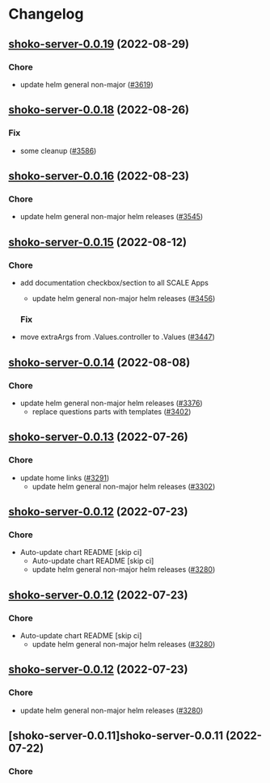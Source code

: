 # Changelog



## [shoko-server-0.0.19](https://github.com/truecharts/charts/compare/shoko-server-0.0.18...shoko-server-0.0.19) (2022-08-29)

### Chore

- update helm general non-major ([#3619](https://github.com/truecharts/charts/issues/3619))




## [shoko-server-0.0.18](https://github.com/truecharts/charts/compare/shoko-server-0.0.16...shoko-server-0.0.18) (2022-08-26)

### Fix

- some cleanup ([#3586](https://github.com/truecharts/charts/issues/3586))




## [shoko-server-0.0.16](https://github.com/truecharts/charts/compare/shoko-server-0.0.15...shoko-server-0.0.16) (2022-08-23)

### Chore

- update helm general non-major helm releases ([#3545](https://github.com/truecharts/charts/issues/3545))




## [shoko-server-0.0.15](https://github.com/truecharts/charts/compare/shoko-server-0.0.14...shoko-server-0.0.15) (2022-08-12)

### Chore

- add documentation checkbox/section to all SCALE Apps
  - update helm general non-major helm releases ([#3456](https://github.com/truecharts/charts/issues/3456))

  ### Fix

- move extraArgs from .Values.controller to .Values ([#3447](https://github.com/truecharts/charts/issues/3447))




## [shoko-server-0.0.14](https://github.com/truecharts/charts/compare/shoko-server-0.0.13...shoko-server-0.0.14) (2022-08-08)

### Chore

- update helm general non-major helm releases ([#3376](https://github.com/truecharts/charts/issues/3376))
  - replace questions parts with templates ([#3402](https://github.com/truecharts/charts/issues/3402))




## [shoko-server-0.0.13](https://github.com/truecharts/apps/compare/shoko-server-0.0.12...shoko-server-0.0.13) (2022-07-26)

### Chore

- update home links ([#3291](https://github.com/truecharts/apps/issues/3291))
  - update helm general non-major helm releases ([#3302](https://github.com/truecharts/apps/issues/3302))




## [shoko-server-0.0.12](https://github.com/truecharts/apps/compare/shoko-server-0.0.11...shoko-server-0.0.12) (2022-07-23)

### Chore

- Auto-update chart README [skip ci]
  - Auto-update chart README [skip ci]
  - update helm general non-major helm releases ([#3280](https://github.com/truecharts/apps/issues/3280))




## [shoko-server-0.0.12](https://github.com/truecharts/apps/compare/shoko-server-0.0.11...shoko-server-0.0.12) (2022-07-23)

### Chore

- Auto-update chart README [skip ci]
  - update helm general non-major helm releases ([#3280](https://github.com/truecharts/apps/issues/3280))




## [shoko-server-0.0.12](https://github.com/truecharts/apps/compare/shoko-server-0.0.11...shoko-server-0.0.12) (2022-07-23)

### Chore

- update helm general non-major helm releases ([#3280](https://github.com/truecharts/apps/issues/3280))




## [shoko-server-0.0.11]shoko-server-0.0.11 (2022-07-22)

### Chore

